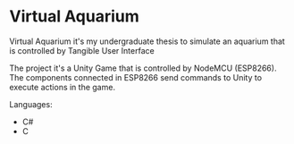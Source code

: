# Virtual Aquarium
Virtual Aquarium it's my undergraduate thesis to simulate an aquarium that is controlled by Tangible User Interface

The project it's a Unity Game that is controlled by NodeMCU (ESP8266). The components connected in ESP8266 send commands to Unity to execute actions in the game.

Languages:
   - C#
   - C
